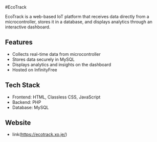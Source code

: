 #EcoTrack
    
EcoTrack is a web-based IoT platform that receives data directly from a microcontroller, 
stores it in a database, and displays analytics through an interactive dashboard.  

## Features
- Collects real-time data from microcontroller  
- Stores data securely in MySQL  
- Displays analytics and insights on the dashboard  
- Hosted on InfinityFree  

## Tech Stack
- Frontend: HTML, Classless CSS, JavaScript  
- Backend: PHP  
- Database: MySQL
  
## Website
- link(https://ecotrack.xo.je/)
